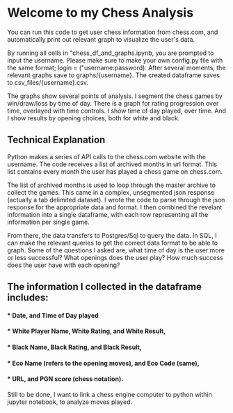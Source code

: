 <h1>Welcome to my Chess Analysis</h1>

You can run this code to get user chess information from chess.com, and automatically print out relevant graph to visualize the user's data.

<p1> By running all cells in "chess_df_and_graphs.ipynb, you are prompted to input the username. Please make sure to make your own config.py file with the same format; login = ("username:password). After several moments, the relevant graphs save to graphs/{username}. The created dataframe saves to csv_files/{username}.csv.</p1>

<p1> The graphs show several points of analysis. I segment the chess games by win/draw/loss by time of day. There is a graph for rating progression over time, overlayed with time controls. I show time of day played, over time. And I show results by opening choices, both for white and black. </p1>
  
<h2> Technical Explanation </h2>

<p1> Python makes a series of API calls to the chess.com website with the username. The code receives a list of archived months in url format. This list contains every month the user has played a chess game on chess.com.</p1>
  
<p1> The list of archived months is used to loop through the master archive to collect the games. This came in a complex, unsegmented json response (actually a tab delimited dataset). I wrote the code to parse through the json response for the appropriate data and format. I then combined the revelant information into a single dataframe, with each row representing all the information per single game.</p1>

<p1> From there, the data transfers to Postgres/Sql to query the data. In SQL, I can make the relevant queries to get the correct data format to be able to graph. Some of the questions I asked are, what time of day is the user more or less successful? What openings does the user play? How much success does the user have with each opening?</p1>

 
<h2> The information I collected in the dataframe includes: </h2>
  
<h4> * Date, and Time of Day played </h4>
 <h4> * White Player Name, White Rating, and White Result, </h4>
 <h4> * Black Name, Black Rating, and Black Result, </h4>
<h4>  * Eco Name (refers to the opening moves), and Eco Code (same), </h4>
 <h4>  * URL, and PGN score (chess notation). </h4>
 
<p1> Still to be done, I want to link a chess engine computer to python within jupyter notebook, to analyze moves played. </p1>
